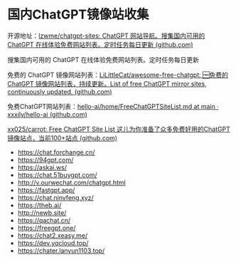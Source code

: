 # 国内ChatGPT镜像站收集

开源地址：[lzwme/chatgpt-sites: ChatGPT 网站导航。搜集国内可用的 ChatGPT 在线体验免费网站列表。定时任务每日更新 (github.com)](https://github.com/lzwme/chatgpt-sites)

搜集国内可用的 ChatGPT 在线体验免费网站列表。定时任务每日更新

免费的 ChatGPT 镜像网站列表：[LiLittleCat/awesome-free-chatgpt: 🆓免费的 ChatGPT 镜像网站列表，持续更新。List of free ChatGPT mirror sites, continuously updated. (github.com)](https://github.com/LiLittleCat/awesome-free-chatgpt)

免费ChatGPT网站列表：[hello-ai/home/FreeChatGPTSiteList.md at main · xxxily/hello-ai (github.com)](https://github.com/xxxily/hello-ai/blob/main/home/FreeChatGPTSiteList.md)

[xx025/carrot: Free ChatGPT Site List 这儿为你准备了众多免费好用的ChatGPT镜像站点，当前100+站点 (github.com)](https://github.com/xx025/carrot)

- <https://chat.forchange.cn/>
- <https://94gpt.com/>
- <https://askai.ws/>
- <https://chat.51buygpt.com/>
- <http://v.ourwechat.com/chatgpt.html>
- <https://fastgpt.app/>
- <https://chat.ninvfeng.xyz/>
- <https://theb.ai/>
- <http://newb.site/>
- <https://qachat.cn/>
- <https://freegpt.one/>
- <https://chat2.xeasy.me/>
- <https://dev.yqcloud.top/>
- <https://chater.lanyun1103.top/>
